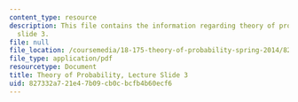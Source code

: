 ```yaml
---
content_type: resource
description: This file contains the information regarding theory of probability, lecture
  slide 3.
file: null
file_location: /coursemedia/18-175-theory-of-probability-spring-2014/827332a721e47b09cb0cbcfb4b60ecf6_MIT18_175S14_Lecture3.pdf
file_type: application/pdf
resourcetype: Document
title: Theory of Probability, Lecture Slide 3
uid: 827332a7-21e4-7b09-cb0c-bcfb4b60ecf6
---
```

